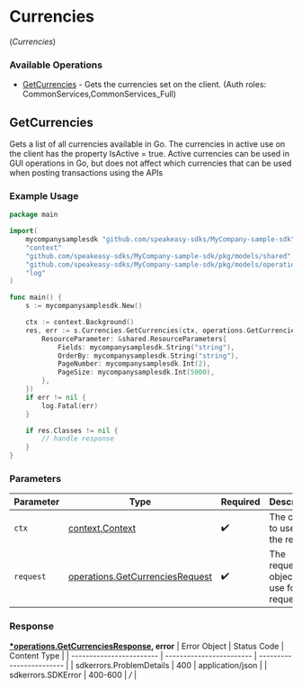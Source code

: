 # Currencies
(*Currencies*)

### Available Operations

* [GetCurrencies](#getcurrencies) - Gets the currencies set on the client. (Auth roles: CommonServices,CommonServices_Full)

## GetCurrencies

Gets a list of all currencies available in Go.
The currencies in active use on the client has the property IsActive = true.
Active currencies can be used in GUI operations in Go, but does not affect which currencies that can be used when
posting transactions using the APIs

### Example Usage

```go
package main

import(
	mycompanysamplesdk "github.com/speakeasy-sdks/MyCompany-sample-sdk"
	"context"
	"github.com/speakeasy-sdks/MyCompany-sample-sdk/pkg/models/shared"
	"github.com/speakeasy-sdks/MyCompany-sample-sdk/pkg/models/operations"
	"log"
)

func main() {
    s := mycompanysamplesdk.New()

    ctx := context.Background()
    res, err := s.Currencies.GetCurrencies(ctx, operations.GetCurrenciesRequest{
        ResourceParameter: &shared.ResourceParameters{
            Fields: mycompanysamplesdk.String("string"),
            OrderBy: mycompanysamplesdk.String("string"),
            PageNumber: mycompanysamplesdk.Int(2),
            PageSize: mycompanysamplesdk.Int(5000),
        },
    })
    if err != nil {
        log.Fatal(err)
    }

    if res.Classes != nil {
        // handle response
    }
}
```

### Parameters

| Parameter                                                                              | Type                                                                                   | Required                                                                               | Description                                                                            |
| -------------------------------------------------------------------------------------- | -------------------------------------------------------------------------------------- | -------------------------------------------------------------------------------------- | -------------------------------------------------------------------------------------- |
| `ctx`                                                                                  | [context.Context](https://pkg.go.dev/context#Context)                                  | :heavy_check_mark:                                                                     | The context to use for the request.                                                    |
| `request`                                                                              | [operations.GetCurrenciesRequest](../../pkg/models/operations/getcurrenciesrequest.md) | :heavy_check_mark:                                                                     | The request object to use for the request.                                             |


### Response

**[*operations.GetCurrenciesResponse](../../pkg/models/operations/getcurrenciesresponse.md), error**
| Error Object             | Status Code              | Content Type             |
| ------------------------ | ------------------------ | ------------------------ |
| sdkerrors.ProblemDetails | 400                      | application/json         |
| sdkerrors.SDKError       | 400-600                  | */*                      |
